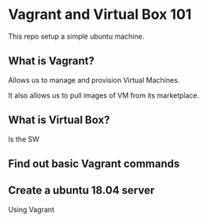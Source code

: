 # Vagrant and Virtual Box 101

This repo setup a simple ubuntu machine.

## What is Vagrant?

Allows us to manage and provision Virtual Machines.

It also allows us to pull images of VM from its marketplace.

## What is Virtual Box?

Is the SW

## Find out basic Vagrant commands

## Create a ubuntu 18.04 server
Using Vagrant
